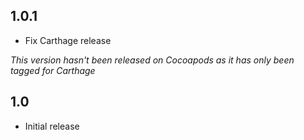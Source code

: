 1.0.1
-----

* Fix Carthage release

_This version hasn't been released on Cocoapods as it has only been tagged for Carthage_

1.0
-----

* Initial release